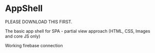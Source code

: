 # AppShell
PLEASE DOWNLOAD THIS FIRST.

The basic app shell for SPA - partial view approach (HTML, CSS, Images and core JS only)

Working firebase connection
